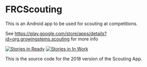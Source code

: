 FRCScouting
===========

This is an Android app to be used for scouting at competitions. 

See https://play.google.com/store/apps/details?id=org.growingstems.scouting for more info


[![Stories in Ready](https://badge.waffle.io/username115/frcscouting.png?label=ready&title=Ready)](http://waffle.io/username115/frcscouting) [![Stories in In Work](https://badge.waffle.io/username115/frcscouting.png?label=in%20work&title=In%20work)](http://waffle.io/username115/frcscouting)

This is the source code for the 2018 version of the Scouting App.



